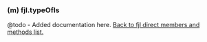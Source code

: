 ### (m) fjl.typeOfIs
@todo - Added documentation here.
[Back to fjl direct members and methods list.](#members-and-methods)
